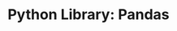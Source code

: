 ---
layout: post
title:  "Python Library: Pandas"
categories: python programming
tags: python pandas
---